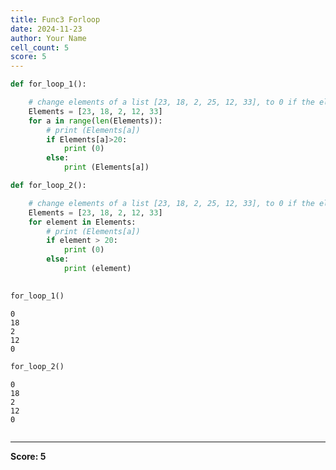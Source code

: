 ```yaml
---
title: Func3 Forloop
date: 2024-11-23
author: Your Name
cell_count: 5
score: 5
---
```


```python
def for_loop_1():

    # change elements of a list [23, 18, 2, 25, 12, 33], to 0 if the element exceeds 20.
    Elements = [23, 18, 2, 12, 33]
    for a in range(len(Elements)):
        # print (Elements[a])
        if Elements[a]>20:
            print (0)
        else:
            print (Elements[a])
```


```python
def for_loop_2():

    # change elements of a list [23, 18, 2, 25, 12, 33], to 0 if the element exceeds 20.
    Elements = [23, 18, 2, 12, 33]
    for element in Elements:
        # print (Elements[a])
        if element > 20:
            print (0)
        else:
            print (element)
            
```


```python
for_loop_1()
```

    0
    18
    2
    12
    0



```python
for_loop_2()
```

    0
    18
    2
    12
    0



```python

```


---
**Score: 5**

